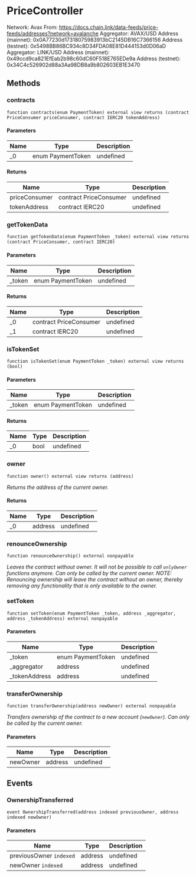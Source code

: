 # PriceController





Network: Avax From: https://docs.chain.link/data-feeds/price-feeds/addresses?network=avalanche Aggregator: AVAX/USD      Address (mainnet): 0x0A77230d17318075983913bC2145DB16C7366156      Address (testnet): 0x5498BB86BC934c8D34FDA08E81D444153d0D06aD Aggregator: LINK/USD      Address (mainnet): 0x49ccd9ca821EfEab2b98c60dC60F518E765EDe9a      Address (testnet): 0x34C4c526902d88a3Aa98DB8a9b802603EB1E3470



## Methods

### contracts

```solidity
function contracts(enum PaymentToken) external view returns (contract PriceConsumer priceConsumer, contract IERC20 tokenAddress)
```





#### Parameters

| Name | Type | Description |
|---|---|---|
| _0 | enum PaymentToken | undefined |

#### Returns

| Name | Type | Description |
|---|---|---|
| priceConsumer | contract PriceConsumer | undefined |
| tokenAddress | contract IERC20 | undefined |

### getTokenData

```solidity
function getTokenData(enum PaymentToken _token) external view returns (contract PriceConsumer, contract IERC20)
```





#### Parameters

| Name | Type | Description |
|---|---|---|
| _token | enum PaymentToken | undefined |

#### Returns

| Name | Type | Description |
|---|---|---|
| _0 | contract PriceConsumer | undefined |
| _1 | contract IERC20 | undefined |

### isTokenSet

```solidity
function isTokenSet(enum PaymentToken _token) external view returns (bool)
```





#### Parameters

| Name | Type | Description |
|---|---|---|
| _token | enum PaymentToken | undefined |

#### Returns

| Name | Type | Description |
|---|---|---|
| _0 | bool | undefined |

### owner

```solidity
function owner() external view returns (address)
```



*Returns the address of the current owner.*


#### Returns

| Name | Type | Description |
|---|---|---|
| _0 | address | undefined |

### renounceOwnership

```solidity
function renounceOwnership() external nonpayable
```



*Leaves the contract without owner. It will not be possible to call `onlyOwner` functions anymore. Can only be called by the current owner. NOTE: Renouncing ownership will leave the contract without an owner, thereby removing any functionality that is only available to the owner.*


### setToken

```solidity
function setToken(enum PaymentToken _token, address _aggregator, address _tokenAddress) external nonpayable
```





#### Parameters

| Name | Type | Description |
|---|---|---|
| _token | enum PaymentToken | undefined |
| _aggregator | address | undefined |
| _tokenAddress | address | undefined |

### transferOwnership

```solidity
function transferOwnership(address newOwner) external nonpayable
```



*Transfers ownership of the contract to a new account (`newOwner`). Can only be called by the current owner.*

#### Parameters

| Name | Type | Description |
|---|---|---|
| newOwner | address | undefined |



## Events

### OwnershipTransferred

```solidity
event OwnershipTransferred(address indexed previousOwner, address indexed newOwner)
```





#### Parameters

| Name | Type | Description |
|---|---|---|
| previousOwner `indexed` | address | undefined |
| newOwner `indexed` | address | undefined |



